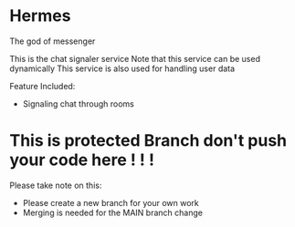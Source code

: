 # Hermes

The god of messenger

This is the chat signaler service
Note that this service can be used dynamically
This service is also used for handling user data

Feature Included:

- Signaling chat through rooms

# This is protected Branch don't push your code here ! ! !

Please take note on this:

- Please create a new branch for your own work
- Merging is needed for the MAIN branch change
